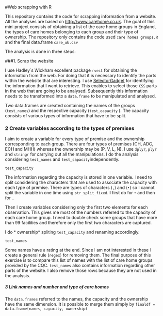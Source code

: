 #Web scrapping with R

This repository contains the code for scrapping information from a website. All the analyses are based on http://www.carehome.co.uk. The goal of this mini project consists of obtaining a list of the care home groups in England, the types of care homes belonging to each group and their type of ownership. The repository only contains the code used `care homes groups.R` and the final data.frame `care_uk.csv` 

The analysis is done in three steps: 

###1. Scrap the website 

I use Hadley´s Wickham excellent package `rvest` for obtaining the information from the web. For doing that it is necessary to identify the parts within the website that are interesting. I use [SelectorGadget](http://selectorgadget.com) for identifying the information that I want to retrieve. This enables to select those `CSS` parts in the web that are going to be analysed. Subsequently this information needs to be transformed into a `data.frame` to be manipulated and analysed. 

Two data.frames are created containing the names of the groups (`test_names`) and the respective capacity (`test_capacity`
). The capacity consists of various types of information that have to be split. 

### 2 Create variables according to the types of premises

I aim to create a variable for every type of premise and the ownership corresponding to each group. There are four types of premises (CH, ADC, ECH and MHH) whereas the ownership may be (P, V, L, N). I use `dplyr`, `plyr` and `stringr` for carrying out all the manipulations. I do the analysis considering `test_names` and `test_capacity`independently. 

`test_capacity`

The information regarding the capacity is stored in one variable. I need to split considering the characters that are used to associate the capacity with each type of premise. There are  types of characters (`,`) and (`•`) so I cannot split the variable in one time using `str_split_fixed`. I first do for `•` and then for `,`

Then I create variables considering only the first two elements for each observation. This gives me most of the numbers referred to the capacity of each care home group. I need to double check some groups that have more than 99 facilities and therefore only the first two characters are captured. 

I do * ownership* spliting `test_capacity` and renaming accordingly.

`test_names`

Some names have a rating at the end. Since I am not interested in these I create a general rule (`regex`) for removing them. The final purpose of this exercise is to compare this list of names with the list of care home groups provided by the CQC. `test_names` also contains information regarding other parts of the website. I also remove those rows because they are not used in the analysis. 

##### 3 Link names and number and type of care homes

The `data.frames` referred to the names, the capacity and the ownership have the same dimension. It is possible to merge them simply by `finaldf = data.frame(names, capacity, ownership)`







